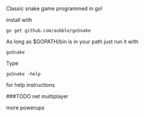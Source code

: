 Classic snake game programmed in go!

install with

	go get github.com/aubble/goSnake

As long as $GOPATH/bin is in your path just run it with

	goSnake

Type

	goSnake -help

for help instructions

###TODO
net multiplayer

more powerups
